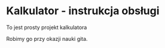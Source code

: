 # Kalkulator - instrukcja obsługi

To jest prosty projekt kalkulatora

Robimy go przy okazji nauki gita.